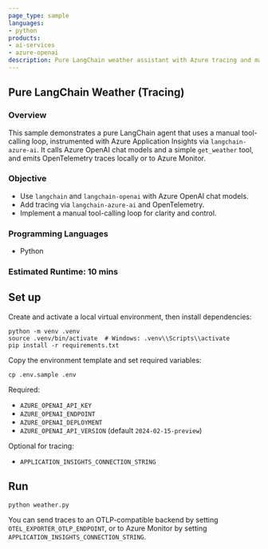 ```yaml
---
page_type: sample
languages:
- python
products:
- ai-services
- azure-openai
description: Pure LangChain weather assistant with Azure tracing and manual tool-calling loop.
---
```


## Pure LangChain Weather (Tracing)

### Overview

This sample demonstrates a pure LangChain agent that uses a manual tool-calling loop, instrumented with Azure Application Insights via `langchain-azure-ai`. It calls Azure OpenAI chat models and a simple `get_weather` tool, and emits OpenTelemetry traces locally or to Azure Monitor.

### Objective

- Use `langchain` and `langchain-openai` with Azure OpenAI chat models.
- Add tracing via `langchain-azure-ai` and OpenTelemetry.
- Implement a manual tool-calling loop for clarity and control.

### Programming Languages

- Python

### Estimated Runtime: 10 mins

## Set up

Create and activate a local virtual environment, then install dependencies:

```
python -m venv .venv
source .venv/bin/activate  # Windows: .venv\\Scripts\\activate
pip install -r requirements.txt
```

Copy the environment template and set required variables:

```
cp .env.sample .env
```

Required:

- `AZURE_OPENAI_API_KEY`
- `AZURE_OPENAI_ENDPOINT`
- `AZURE_OPENAI_DEPLOYMENT`
- `AZURE_OPENAI_API_VERSION` (default `2024-02-15-preview`)

Optional for tracing:

- `APPLICATION_INSIGHTS_CONNECTION_STRING`

## Run

```
python weather.py
```

You can send traces to an OTLP-compatible backend by setting `OTEL_EXPORTER_OTLP_ENDPOINT`, or to Azure Monitor by setting `APPLICATION_INSIGHTS_CONNECTION_STRING`.
